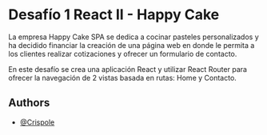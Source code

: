 # Desafío 1 React II - Happy Cake

La empresa Happy Cake SPA se dedica a cocinar pasteles personalizados y ha decidido financiar la creación de una página web en donde le permita a los clientes realizar cotizaciones y ofrecer un formulario de contacto.

En este desafío se crea una aplicación React y utilizar React Router para ofrecer la navegación de 2 vistas basada en rutas: Home y Contacto.



## Authors

- [@Crispole](https://github.com/Crispole)